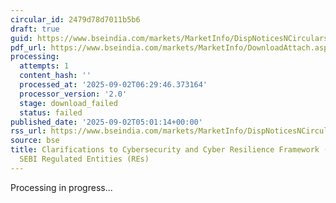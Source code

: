 ```yaml
---
circular_id: 2479d78d7011b5b6
draft: true
guid: https://www.bseindia.com/markets/MarketInfo/DispNoticesNCirculars.aspx?Noticeid={13FEF0AF-F601-46DC-88E4-286751E880C5}&noticeno=20250902-2&dt=09/02/2025&icount=2&totcount=4&flag=0
pdf_url: https://www.bseindia.com/markets/MarketInfo/DownloadAttach.aspx?id=20250902-2&attachedId=
processing:
  attempts: 1
  content_hash: ''
  processed_at: '2025-09-02T06:29:46.373164'
  processor_version: '2.0'
  stage: download_failed
  status: failed
published_date: '2025-09-02T05:01:14+00:00'
rss_url: https://www.bseindia.com/markets/MarketInfo/DispNoticesNCirculars.aspx?Noticeid={13FEF0AF-F601-46DC-88E4-286751E880C5}&noticeno=20250902-2&dt=09/02/2025&icount=2&totcount=4&flag=0
source: bse
title: Clarifications to Cybersecurity and Cyber Resilience Framework (CSCRF) for
  SEBI Regulated Entities (REs)
---
```


Processing in progress...